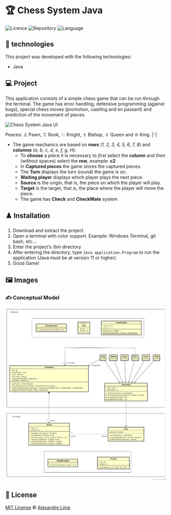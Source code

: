 # :trophy: Chess System Java

![Licence](https://img.shields.io/github/license/alexandresl/Chess-System-Java)
![Repository](https://img.shields.io/badge/Alexandresl-Chess%20System%20Java-blue)
![Language](https://img.shields.io/badge/Language-Java-yellowgreen)

## 🚀 technologies 

This project was developed with the following technologies:

- Java

## 💻 Project

This application consists of a simple chess game that can be run through the terminal. The game has error handling, defensive programming (against bugs), special chess moves (promotion, castling and en passant) and prediction of the movement of pieces.

![Chess System Java UI](images/gif-chess-system-java.gif)
  
Peaces: ♙ Pawn, ♖ Rook, ♘ Knight, ♗ Bishop, ♕ Queen and ♔ King.
|-|

* The game mechanics are based on **rows** (_1, 2, 3, 4, 5, 6, 7, 8_) and **columns** (_a, b, c, d, e, f, g, H_):
  * To **choose** a piece it is necessary to _first_ select the **column** and then (without spaces) select the **row**, example: **c2**
  * In **Captured pieces** the game stores the captured pieces.
  * The **Turn** displays the turn (round) the game is on.
  * **Waiting player** displays which player plays the next piece.
  * **Source** is the origin, that is, the piece on which the player will play.
  * **Target** is the target, that is, the place where the player will move the piece.
  * The game has **Check** and **CheckMate** system
  
## ♟️ Installation

1. Download and extract the project.
2. Open a terminal with color support. Example: Windows Terminal, git bash, etc...
3. Enter the project's /bin directory
4. After entering the directory, type ```Java application.Program``` to run the application (Java must be at version 11 or higher).
5. Good Game!

## 🖼️ Images

### ✍️ Conceptual Model

![Conceptual Model](images/conceptual-model.png)

## 📝 License

[MIT License](https://github.com/Alexandresl/Chess-System-Java/blob/main/LICENSE) © [Alexandre Lima](http://alexandrelima.dev/)
